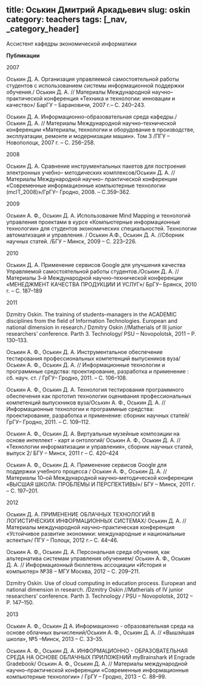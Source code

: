 title: Оськин Дмитрий Аркадьевич
slug: oskin
category: teachers
tags: [_nav, _category_header]
---

Ассистент кафедры экономической информатики

__Публикации__

2007

Оськин Д. А.  Организация управляемой самостоятельной работы студентов с использованием системы информационной поддержки обучения./ Оськин Д. А.  // Материалы Международной научно–практической конференция «Техника и технологии: инновации и качество»/ БарГУ – Барановичи, 2007 г.– С. 240–243.

Оськин Д. А.  Информационно–образовательная среда кафедры./ Оськин Д. А.  //  Материалы Международной научно–технической конференции «Материалы, технологии и оборудование в производстве, эксплуатации, ремонте и модернизации машин». Том 3 /ПГУ – Новополоцк, 2007 г. – С. 256–258.

2008

Оськин Д. А.  Сравнение инструментальных пакетов для построения электронных учебно– методических комплексов/Оськин Д. А. // Материалы Международной научно– практической конференции «Современные информационные компьютерные технологии (mcIT_2008)»/ГрГУ– Гродно, 2008. –  С.359–362.

2009

Оськин А. Ф., Оськин Д. А. Использование Mind Mapping и технологий управления проектами в курсе «Компьютерные информационные технологии» для студентов экономических специальностей. Технологии автоматизация и управления. / Оськин А.Ф., Оськин Д. А. //Сборник научных статей. /БГУ – Минск, 2009  – С. 223–226.

2010

Оськин Д. А. Применение сервисов Google для улучшения качества Управляемой самостоятельной работы студентов./Оськин Д. А. // Материалы 3–й Международной научно–технической конференции «МЕНЕДЖМЕНТ КАЧЕСТВА ПРОДУКЦИИ И УСЛУГ»/ БрГУ– Брянск, 2010 г.  – С. 187–189

2011

Dzmitry Oskin. The training of students–managers in the ACADEMIC disciplines from the field of Information Technologies. European and national dimension in research./ Dzmitry Oskin //Matherials of III junior researchers’ conference. Parth 3. Technology/ PSU – Novopolotsk, 2011 – P. 130–133.

Оськин А. Ф., Оськин Д. А. Инструментальное обеспечение тестирования профессиональных компетенций выпускников вуза/ Оськин А. Ф., Оськин Д. А. // Информационные технологии и программные средства: проектирование, разработка и применение : сб. науч. ст. / ГрГУ– Гродно, 2011. – С. 106–108.

Оськин А. Ф., Оськин Д. А. Технология тестирования программного обеспечения как прототип технологии оценивания профессиональных компетенций выпускников вуза/Оськин А. Ф., Оськин Д. А. // Информационные технологии и программные средства: проектирование, разработка и применение: сборник научных статей/ ГрГУ– Гродно, 2011. – С. 109–112.

Оськин А. Ф., Оськин Д. А. Виртуальные музейные композиции на основе интеллект - карт и онтологий/ Оськин А. Ф., Оськин Д. А. // «Технологии информатизации и управления», сборник научных статей, выпуск 2/ БГУ – Минск, 2011 г  – С. 420–424

Оськин А. Ф., Оськин Д. А. Применение сервисов Google для поддержки учебного процесса / Оськин А. Ф., Оськин Д. А. // Материалы 10–ой Международной научно–методической конференции «ВЫСШАЯ ШКОЛА: ПРОБЛЕМЫ И ПЕРСПЕКТИВЫ»/ БГУ – Минск, 2011 г. –  С. 197–201.

2012

Оськин Д. А. ПРИМЕНЕНИЕ ОБЛАЧНЫХ ТЕХНОЛОГИЙ В ЛОГИСТИЧЕСКИХ ИНФОРМАЦИОННЫХ СИСТЕМАХ/ Оськин Д. А. // Материалы международной научно–практическая конференция «Устойчивое развитие экономики: международные и национальные аспекты»/ ПГУ – Полоцк, 2012 г.– С. 44–46.

Оськин А. Ф., Оськин Д. А. Персональная среда обучения, как альтернатива системам управления обучением/ Оськин А. Ф., Оськин Д. А. // Информационный бюллетень ассоциации «История и компьютер» №38 – МГУ Москва, 2012 – С. 209–211.

Dzmitry Oskin. Use of cloud computing in education process. European and national dimension in research. /Dzmitry Oskin //Matherials of IV junior researchers’ conference. Parth 3. Technology / PSU – Novopolotsk, 2012 – P. 147–150.

2013

Оськин А. Ф., Оськин Д А. Информационно - образовательная среда на основе облачных вычислений/Оськин А. Ф., Оськин Д. А. // «Вышэйшая школа», №5 –Минск, 2013 – С. 33–35.

Оськин А. Ф., Оськин Д. А.  ИНФОРМАЦИОННО - ОБРАЗОВАТЕЛЬНАЯ СРЕДА НА ОСНОВЕ ОБЛАЧНЫХ ПРИЛОЖЕНИЙ myBrainshark И Engrade Gradebook/ Оськин А. Ф., Оськин Д. А.  // Материалы международной научно–практической конференции «Современные информационные компьютерные технологии» / ГрГУ –  Гродно, 2013 – С. 88–99.
